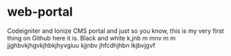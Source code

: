 # web-portal
Codeigniter and Ionize CMS portal
and just so you know, this is my very first thing on Github
here it is. Black and white
k,jnb m mnv m m 
jjghbvkjhgvkjhbkjhyvgiuu
kjjnbv jhfcdhjhbn lkjbvjgvf
